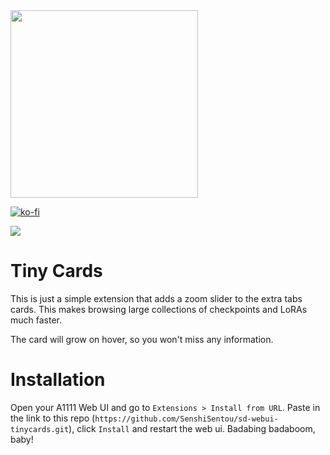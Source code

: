 <img src="https://github.com/SenshiSentou/sd-webui-tinycards/blob/cardmaster-beta/toma-chan.png" width="300">

[![ko-fi](https://ko-fi.com/img/githubbutton_sm.svg)](https://ko-fi.com/J3J81VHA2)

![](https://github.com/SenshiSentou/sd-webui-tinycards/blob/main/preview.gif)

# Tiny Cards

This is just a simple extension that adds a zoom slider to the extra tabs cards. This makes browsing large collections of checkpoints and LoRAs much faster.

The card will grow on hover, so you won't miss any information.

# Installation

Open your A1111 Web UI and go to `Extensions > Install from URL`. Paste in the link to this repo (`https://github.com/SenshiSentou/sd-webui-tinycards.git`), click `Install` and restart the web ui. Badabing badaboom, baby!
